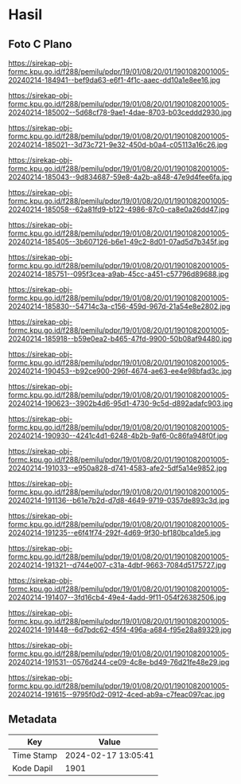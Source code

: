 # Hasil

## Foto C Plano

https://sirekap-obj-formc.kpu.go.id/f288/pemilu/pdpr/19/01/08/20/01/1901082001005-20240214-184941--bef9da63-e6f1-4f1c-aaec-dd10a1e8ee16.jpg

https://sirekap-obj-formc.kpu.go.id/f288/pemilu/pdpr/19/01/08/20/01/1901082001005-20240214-185002--5d68cf78-9ae1-4dae-8703-b03ceddd2930.jpg

https://sirekap-obj-formc.kpu.go.id/f288/pemilu/pdpr/19/01/08/20/01/1901082001005-20240214-185021--3d73c721-9e32-450d-b0a4-c05113a16c26.jpg

https://sirekap-obj-formc.kpu.go.id/f288/pemilu/pdpr/19/01/08/20/01/1901082001005-20240214-185043--9d834687-59e8-4a2b-a848-47e9d4fee6fa.jpg

https://sirekap-obj-formc.kpu.go.id/f288/pemilu/pdpr/19/01/08/20/01/1901082001005-20240214-185058--62a81fd9-b122-4986-87c0-ca8e0a26dd47.jpg

https://sirekap-obj-formc.kpu.go.id/f288/pemilu/pdpr/19/01/08/20/01/1901082001005-20240214-185405--3b607126-b6e1-49c2-8d01-07ad5d7b345f.jpg

https://sirekap-obj-formc.kpu.go.id/f288/pemilu/pdpr/19/01/08/20/01/1901082001005-20240214-185751--095f3cea-a9ab-45cc-a451-c57796d89688.jpg

https://sirekap-obj-formc.kpu.go.id/f288/pemilu/pdpr/19/01/08/20/01/1901082001005-20240214-185830--54714c3a-c156-459d-967d-21a54e8e2802.jpg

https://sirekap-obj-formc.kpu.go.id/f288/pemilu/pdpr/19/01/08/20/01/1901082001005-20240214-185918--b59e0ea2-b465-47fd-9900-50b08af94480.jpg

https://sirekap-obj-formc.kpu.go.id/f288/pemilu/pdpr/19/01/08/20/01/1901082001005-20240214-190453--b92ce900-296f-4674-ae63-ee4e98bfad3c.jpg

https://sirekap-obj-formc.kpu.go.id/f288/pemilu/pdpr/19/01/08/20/01/1901082001005-20240214-190623--3902b4d6-95d1-4730-9c5d-d892adafc903.jpg

https://sirekap-obj-formc.kpu.go.id/f288/pemilu/pdpr/19/01/08/20/01/1901082001005-20240214-190930--4241c4d1-6248-4b2b-9af6-0c86fa948f0f.jpg

https://sirekap-obj-formc.kpu.go.id/f288/pemilu/pdpr/19/01/08/20/01/1901082001005-20240214-191033--e950a828-d741-4583-afe2-5df5a14e9852.jpg

https://sirekap-obj-formc.kpu.go.id/f288/pemilu/pdpr/19/01/08/20/01/1901082001005-20240214-191136--b61e7b2d-d7d8-4649-9719-0357de893c3d.jpg

https://sirekap-obj-formc.kpu.go.id/f288/pemilu/pdpr/19/01/08/20/01/1901082001005-20240214-191235--e6f41f74-292f-4d69-9f30-bf180bca1de5.jpg

https://sirekap-obj-formc.kpu.go.id/f288/pemilu/pdpr/19/01/08/20/01/1901082001005-20240214-191321--d744e007-c31a-4dbf-9663-7084d5175727.jpg

https://sirekap-obj-formc.kpu.go.id/f288/pemilu/pdpr/19/01/08/20/01/1901082001005-20240214-191407--3fd16cb4-49e4-4add-9f11-054f26382506.jpg

https://sirekap-obj-formc.kpu.go.id/f288/pemilu/pdpr/19/01/08/20/01/1901082001005-20240214-191448--6d7bdc62-45f4-496a-a684-f95e28a89329.jpg

https://sirekap-obj-formc.kpu.go.id/f288/pemilu/pdpr/19/01/08/20/01/1901082001005-20240214-191531--0576d244-ce09-4c8e-bd49-76d21fe48e29.jpg

https://sirekap-obj-formc.kpu.go.id/f288/pemilu/pdpr/19/01/08/20/01/1901082001005-20240214-191615--9795f0d2-0912-4ced-ab9a-c7feac097cac.jpg


## Metadata

| Key        | Value               |
| ---------- | ------------------- |
| Time Stamp | 2024-02-17 13:05:41 |
| Kode Dapil | 1901                |



